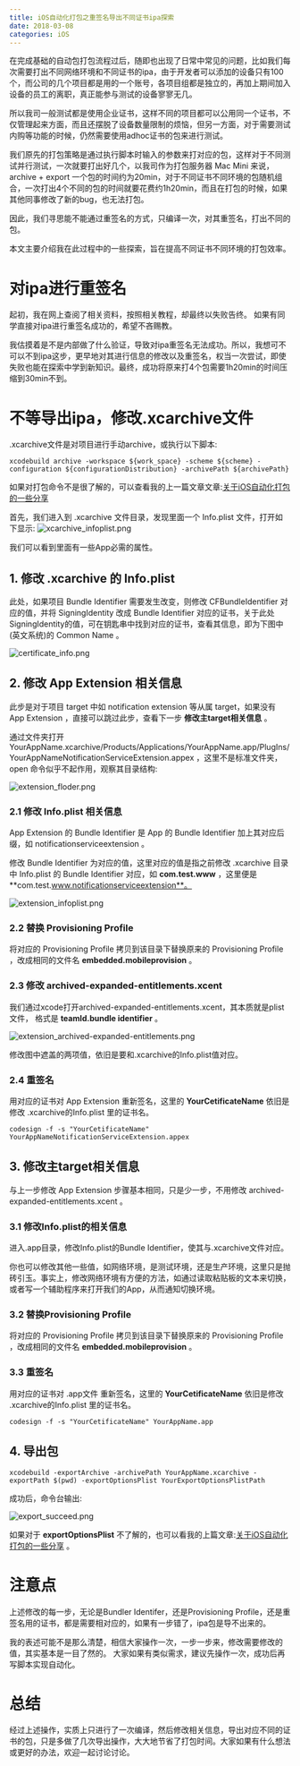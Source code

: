 ```yaml
---
title: iOS自动化打包之重签名导出不同证书ipa探索
date: 2018-03-08
categories: iOS
---
```


在完成基础的自动包打包流程过后，随即也出现了日常中常见的问题，比如我们每次需要打出不同网络环境和不同证书的ipa，由于开发者可以添加的设备只有100个，而公司的几个项目都是用的一个账号，各项目组都是独立的，再加上期间加入设备的员工的离职，真正能参与测试的设备寥寥无几。

所以我司一般测试都是使用企业证书，这样不同的项目都可以公用同一个证书，不仅管理起来方面，而且还摆脱了设备数量限制的烦恼，但另一方面，对于需要测试内购等功能的时候，仍然需要使用adhoc证书的包来进行测试。

我们原先的打包策略是通过执行脚本时输入的参数来打对应的包，这样对于不同测试并行测试，一次就要打出好几个，以我司作为打包服务器 Mac Mini 来说，archive + export 一个包的时间约为20min，对于不同证书不同环境的包随机组合，一次打出4个不同的包的时间就要花费约1h20min，而且在打包的时候，如果其他同事修改了新的bug，也无法打包。

因此，我们寻思能不能通过重签名的方式，只编译一次，对其重签名，打出不同的包。

本文主要介绍我在此过程中的一些探索，旨在提高不同证书不同环境的打包效率。


# 对ipa进行重签名

起初，我在网上查阅了相关资料，按照相关教程，却最终以失败告终。 如果有同学直接对ipa进行重签名成功的，希望不吝赐教。

我估摸着是不是内部做了什么验证，导致对ipa重签名无法成功。所以，我想可不可以不到ipa这步，更早地对其进行信息的修改以及重签名，权当一次尝试，即使失败也能在探索中学到新知识。最终，成功将原来打4个包需要1h20min的时间压缩到30min不到。
 

# 不等导出ipa，修改.xcarchive文件

.xcarchive文件是对项目进行手动archive，或执行以下脚本:

```
xcodebuild archive -workspace ${work_space} -scheme ${scheme} -configuration ${configurationDistribution} -archivePath ${archivePath}
```

如果对打包命令不是很了解的，可以查看我的上一篇文章文章:[关于iOS自动化打包的一些分享](https://loyaltoorigin.github.io/2018/01/11/%E5%85%B3%E4%BA%8EiOS%E8%87%AA%E5%8A%A8%E5%8C%96%E6%89%93%E5%8C%85%E7%9A%84%E4%B8%80%E4%BA%9B%E5%88%86%E4%BA%AB/)

首先，我们进入到 .xcarchive 文件目录，发现里面一个 Info.plist 文件，打开如下显示:
![xcarchive_infoplist.png](https://blog-1258097834.cos.ap-shanghai.myqcloud.com/iOS%E8%87%AA%E5%8A%A8%E5%8C%96%E6%89%93%E5%8C%85%E4%B9%8B%E9%87%8D%E7%AD%BE%E5%90%8D%E5%AF%BC%E5%87%BA%E4%B8%8D%E5%90%8C%E8%AF%81%E4%B9%A6ipa%E6%8E%A2%E7%B4%A2/xcarchive_infoplist.png)

我们可以看到里面有一些App必需的属性。


## 1. 修改 .xcarchive 的 Info.plist

此处，如果项目 Bundle Identifier 需要发生改变，则修改 CFBundleIdentifier 对应的值，并将 SigningIdentity 改成 Bundle Identifier 对应的证书，关于此处SigningIdentity的值，可在钥匙串中找到对应的证书，查看其信息，即为下图中(英文系统)的 Common Name 。

![certificate_info.png](https://blog-1258097834.cos.ap-shanghai.myqcloud.com/iOS%E8%87%AA%E5%8A%A8%E5%8C%96%E6%89%93%E5%8C%85%E4%B9%8B%E9%87%8D%E7%AD%BE%E5%90%8D%E5%AF%BC%E5%87%BA%E4%B8%8D%E5%90%8C%E8%AF%81%E4%B9%A6ipa%E6%8E%A2%E7%B4%A2/certificate_info.png)


## 2. 修改 App Extension 相关信息

此步是对于项目 target 中如 notification extension 等从属 target，如果没有 App Extension ，直接可以跳过此步，查看下一步 **修改主target相关信息** 。

通过文件夹打开 YourAppName.xcarchive/Products/Applications/YourAppName.app/PlugIns/YourAppNameNotificationServiceExtension.appex ，这里不是标准文件夹，open 命令似乎不起作用，观察其目录结构:

![extension_floder.png](https://blog-1258097834.cos.ap-shanghai.myqcloud.com/iOS%E8%87%AA%E5%8A%A8%E5%8C%96%E6%89%93%E5%8C%85%E4%B9%8B%E9%87%8D%E7%AD%BE%E5%90%8D%E5%AF%BC%E5%87%BA%E4%B8%8D%E5%90%8C%E8%AF%81%E4%B9%A6ipa%E6%8E%A2%E7%B4%A2/extension_floder.png)


### 2.1 修改 Info.plist 相关信息

App Extension 的 Bundle Identifier 是 App 的 Bundle Identifier 加上其对应后缀，如 notificationserviceextension 。

修改 Bundle Identifier 为对应的值，这里对应的值是指之前修改 .xcarchive 目录中 Info.plist 的 Bundle Identifier 对应，如 **com.test.www** ，这里便是 **com.test.www.notificationserviceextension**。

![extension_infoplist.png](https://blog-1258097834.cos.ap-shanghai.myqcloud.com/iOS%E8%87%AA%E5%8A%A8%E5%8C%96%E6%89%93%E5%8C%85%E4%B9%8B%E9%87%8D%E7%AD%BE%E5%90%8D%E5%AF%BC%E5%87%BA%E4%B8%8D%E5%90%8C%E8%AF%81%E4%B9%A6ipa%E6%8E%A2%E7%B4%A2/extension_infoplist.png)

### 2.2 替换 Provisioning Profile

将对应的 Provisioning Profile 拷贝到该目录下替换原来的 Provisioning Profile ，改成相同的文件名 **embedded.mobileprovision** 。


### 2.3 修改 archived-expanded-entitlements.xcent

我们通过xcode打开archived-expanded-entitlements.xcent，其本质就是plist文件，
格式是 **teamId.bundle identifier** 。

![extension_archived-expanded-entitlements.png](https://blog-1258097834.cos.ap-shanghai.myqcloud.com/iOS%E8%87%AA%E5%8A%A8%E5%8C%96%E6%89%93%E5%8C%85%E4%B9%8B%E9%87%8D%E7%AD%BE%E5%90%8D%E5%AF%BC%E5%87%BA%E4%B8%8D%E5%90%8C%E8%AF%81%E4%B9%A6ipa%E6%8E%A2%E7%B4%A2/extension_archived-expanded-entitlements.png)

修改图中遮盖的两项值，依旧是要和.xcarchive的Info.plist值对应。

### 2.4 重签名

用对应的证书对 App Extension 重新签名，这里的 **YourCetificateName** 依旧是修改 .xcarchive的Info.plist 里的证书名。

```
codesign -f -s "YourCetificateName" YourAppNameNotificationServiceExtension.appex
```


## 3. 修改主target相关信息

与上一步修改 App Extension 步骤基本相同，只是少一步，不用修改 archived-expanded-entitlements.xcent 。

### 3.1 修改Info.plist的相关信息

进入.app目录，修改Info.plist的Bundle Identifier，使其与.xcarchive文件对应。

你也可以修改其他一些值，如网络环境，是测试环境，还是生产环境，这里只是抛砖引玉。事实上，修改网络环境有方便的方法，如通过读取粘贴板的文本来切换，或者写一个辅助程序来打开我们的App，从而通知切换环境。

### 3.2 替换Provisioning Profile

将对应的 Provisioning Profile 拷贝到该目录下替换原来的 Provisioning Profile ，改成相同的文件名 **embedded.mobileprovision** 。


### 3.3 重签名

用对应的证书对 .app文件 重新签名，这里的 **YourCetificateName** 依旧是修改 .xcarchive的Info.plist 里的证书名。

```
codesign -f -s "YourCetificateName" YourAppName.app
```

## 4. 导出包

```
xcodebuild -exportArchive -archivePath YourAppName.xcarchive -exportPath $(pwd) -exportOptionsPlist YourExportOptionsPlistPath
```
成功后，命令台输出:

![export_succeed.png](https://blog-1258097834.cos.ap-shanghai.myqcloud.com/iOS%E8%87%AA%E5%8A%A8%E5%8C%96%E6%89%93%E5%8C%85%E4%B9%8B%E9%87%8D%E7%AD%BE%E5%90%8D%E5%AF%BC%E5%87%BA%E4%B8%8D%E5%90%8C%E8%AF%81%E4%B9%A6ipa%E6%8E%A2%E7%B4%A2/export_succeed.png)

如果对于 **exportOptionsPlist** 不了解的，也可以看我的上篇文章:[关于iOS自动化打包的一些分享](https://loyaltoorigin.github.io/2018/01/11/%E5%85%B3%E4%BA%8EiOS%E8%87%AA%E5%8A%A8%E5%8C%96%E6%89%93%E5%8C%85%E7%9A%84%E4%B8%80%E4%BA%9B%E5%88%86%E4%BA%AB/)
。

# 注意点

上述修改的每一步，无论是Bundler Identifer，还是Provisioning Profile，还是重签名用的证书，都是需要相对应的，如果有一步错了，ipa包是导不出来的。

我的表述可能不是那么清楚，相信大家操作一次，一步一步来，修改需要修改的值，其实基本是一目了然的。
大家如果有类似需求，建议先操作一次，成功后再写脚本实现自动化。

# 总结

经过上述操作，实质上只进行了一次编译，然后修改相关信息，导出对应不同的证书的包，只是多做了几次导出操作，大大地节省了打包时间。大家如果有什么想法或更好的办法，欢迎一起讨论讨论。





